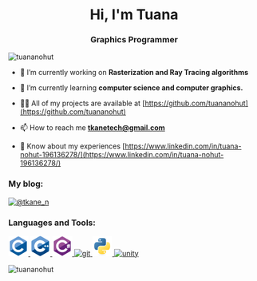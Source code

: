<h1 align="center">Hi, I'm Tuana</h1>
<h3 align="center">Graphics Programmer</h3>

<p align="left"> <img src="https://komarev.com/ghpvc/?username=tuananohut&label=Profile%20views&color=0e75b6&style=flat" alt="tuananohut" /> </p>

- 🔭 I’m currently working on **Rasterization and Ray Tracing algorithms**

- 🌱 I’m currently learning **computer science and computer graphics.**

- 👨‍💻 All of my projects are available at [https://github.com/tuananohut](https://github.com/tuananohut)

- 📫 How to reach me **tkanetech@gmail.com**

- 📄 Know about my experiences [https://www.linkedin.com/in/tuana-nohut-196136278/](https://www.linkedin.com/in/tuana-nohut-196136278/)

<h3 align="left">My blog:</h3>
<p align="left">
<a href="https://medium.com/@tkane_n" target="blank"><img align="center" src="https://raw.githubusercontent.com/rahuldkjain/github-profile-readme-generator/master/src/images/icons/Social/medium.svg" alt="@tkane_n" height="30" width="40" /></a>
</p>

<h3 align="left">Languages and Tools:</h3>
<p align="left"> <a href="https://www.cprogramming.com/" target="_blank" rel="noreferrer"> <img src="https://raw.githubusercontent.com/devicons/devicon/master/icons/c/c-original.svg" alt="c" width="40" height="40"/> </a> <a href="https://www.w3schools.com/cpp/" target="_blank" rel="noreferrer"> <img src="https://raw.githubusercontent.com/devicons/devicon/master/icons/cplusplus/cplusplus-original.svg" alt="cplusplus" width="40" height="40"/> </a> <a href="https://www.w3schools.com/cs/" target="_blank" rel="noreferrer"> <img src="https://raw.githubusercontent.com/devicons/devicon/master/icons/csharp/csharp-original.svg" alt="csharp" width="40" height="40"/> </a> <a href="https://git-scm.com/" target="_blank" rel="noreferrer"> <img src="https://www.vectorlogo.zone/logos/git-scm/git-scm-icon.svg" alt="git" width="40" height="40"/> </a> <a href="https://www.python.org" target="_blank" rel="noreferrer"> <img src="https://raw.githubusercontent.com/devicons/devicon/master/icons/python/python-original.svg" alt="python" width="40" height="40"/> </a> <a href="https://unity.com/" target="_blank" rel="noreferrer"> <img src="https://www.vectorlogo.zone/logos/unity3d/unity3d-icon.svg" alt="unity" width="40" height="40"/> </a> </p>

<p><img align="center" src="https://github-readme-stats.vercel.app/api/top-langs?username=tuananohut&show_icons=true&locale=en&layout=compact" alt="tuananohut" /></p>
